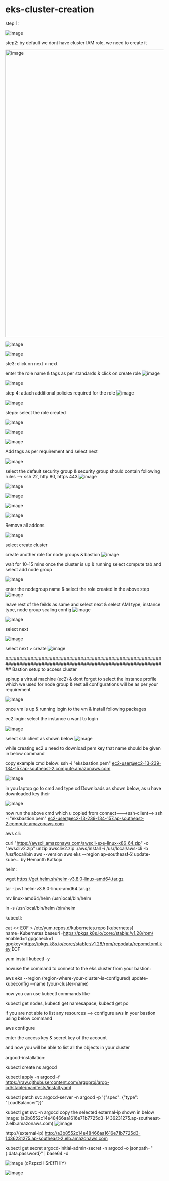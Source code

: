 # eks-cluster-creation

step 1:

![image](https://github.com/user-attachments/assets/98002a66-b47b-4cdb-b5ca-37cdf5c73c37)


step2:
by default we dont have cluster IAM role, we need to create it 

<img width="912" alt="image" src="https://github.com/user-attachments/assets/683895a6-2497-4fb4-9d33-9f65d2233a62">

![image](https://github.com/user-attachments/assets/1017f272-a8fc-49b6-831f-2959cbb07210)

![image](https://github.com/user-attachments/assets/17a3d1ac-1b89-4b68-b57f-a5303aa844a9)

ste3: click on next > next

enter the role name & tags as per standards & click on create role
![image](https://github.com/user-attachments/assets/d706d771-920c-4c6d-80fa-cc2914fcc545)

![image](https://github.com/user-attachments/assets/d295d09c-148c-4b8d-afe7-a6847ec675d3)

step 4: attach additional policies required for the role
![image](https://github.com/user-attachments/assets/594a3725-a722-49e1-adbb-adb26ae4b839)

![image](https://github.com/user-attachments/assets/b71abbee-f46d-40f4-8316-e4205263a092)

step5: select the role created

![image](https://github.com/user-attachments/assets/a8dd0b32-8c0a-4559-9199-d59b6542f4bc)

![image](https://github.com/user-attachments/assets/8b275a51-762d-4f06-a42c-9b3b3c1581b5)

![image](https://github.com/user-attachments/assets/7165b8b9-daab-482e-92b0-445c243cf162)


Add tags as per requirement and select next

![image](https://github.com/user-attachments/assets/6d677165-d244-4c7b-bb77-991c0ea59643)

select the default security group & security group should contain following rules --> ssh 22, http 80, https 443
![image](https://github.com/user-attachments/assets/8cd32f3b-df13-4c6b-ac32-f5769d630f2d)

![image](https://github.com/user-attachments/assets/337b86a5-ff0d-40a8-a88c-49e9b349a9ea)

![image](https://github.com/user-attachments/assets/514032c0-9173-4638-a5a5-bf863d7ec07c)

![image](https://github.com/user-attachments/assets/2d90c3cc-eb6b-453b-9f48-6e3563fb7e07)

![image](https://github.com/user-attachments/assets/498e07bc-15b1-4106-86e7-318a94e640d4)

Remove all addons

![image](https://github.com/user-attachments/assets/97c6d245-a96a-4afc-ad76-9ab99f6ba6bb)


select create cluster

create another role for node groups & bastion
![image](https://github.com/user-attachments/assets/7302a12c-57e0-4f3a-b0c6-fbf56e651b2b)


wait for 10-15 mins
once the cluster is up & running  select compute tab and select add node group

![image](https://github.com/user-attachments/assets/5606f7ce-ce69-4fc8-bfc4-4fba8b7377dd)

enter the nodegroup name & select the role created in the above step
![image](https://github.com/user-attachments/assets/9c965608-ae20-47d2-8cfa-f3a7ca0f0d66)

leave rest of the feilds as same and select next & select AMI type, instance type, node group scaling config
![image](https://github.com/user-attachments/assets/52dd28ba-5f4c-430e-9c43-80d17fa8bb7e)

![image](https://github.com/user-attachments/assets/f208bf27-4c5c-49fe-ac5c-bdd75a156c6b)

select next

![image](https://github.com/user-attachments/assets/896ac245-08bf-40bc-851e-43d6aaacf938)

select next > create
![image](https://github.com/user-attachments/assets/077fbb1c-5041-414e-be62-218af2991978)

##################################################################################################################
Bastion setup to access cluster

spinup a virtual machine (ec2) & dont forget to select the instance profile which we used for node group  & rest all configurations will be as per your requirement

![image](https://github.com/user-attachments/assets/6adb7913-5d68-487b-a533-e32d91fd14b0)

once vm is up & running  login to the vm & install following packages

ec2 login:
select the instance u want to login

![image](https://github.com/user-attachments/assets/190c9c57-9732-49ce-83d8-488d47573b6d)

select ssh client as shown below
![image](https://github.com/user-attachments/assets/92ffaa5c-8b68-48cb-ab2a-69c37bb0e88e)

while creating ec2 u need to download pem key that name should be given in below command

copy example cmd below: ssh -i "eksbastion.pem" ec2-user@ec2-13-239-134-157.ap-southeast-2.compute.amazonaws.com

![image](https://github.com/user-attachments/assets/37a249e3-3c3f-4411-b2ac-7146638dcd0a)

in you laptop
go to cmd and type cd Downloads as shown below, as u have downloaded key their

![image](https://github.com/user-attachments/assets/f889e62f-ddb3-43ed-8156-fc2ee46ead5f)

now run the above cmd which u copied from connect--->ssh-client-->
ssh -i "eksbastion.pem" ec2-user@ec2-13-239-134-157.ap-southeast-2.compute.amazonaws.com


aws cli:

curl "https://awscli.amazonaws.com/awscli-exe-linux-x86_64.zip" -o "awscliv2.zip"
unzip awscliv2.zip
./aws/install -i /usr/local/aws-cli -b /usr/local/bin
aws --version
aws eks --region ap-southeast-2 update-kube... by Hemanth Katkoju


helm:

wget https://get.helm.sh/helm-v3.8.0-linux-amd64.tar.gz
 
tar -zxvf helm-v3.8.0-linux-amd64.tar.gz
 
mv linux-amd64/helm /usr/local/bin/helm
 
ln -s /usr/local/bin/helm /bin/helm

kubectl:

cat << EOF > /etc/yum.repos.d/kubernetes.repo
[kubernetes]
name=Kubernetes
baseurl=https://pkgs.k8s.io/core:/stable:/v1.28/rpm/
enabled=1
gpgcheck=1
gpgkey=https://pkgs.k8s.io/core:/stable:/v1.28/rpm/repodata/repomd.xml.key
EOF

yum install kubectl -y

nowuse the command to connect to the eks cluster from your bastion:

aws eks --region (region-where-your-cluster-is-configured) update-kubeconfig --name (your-cluster-name)

now you can use kubectl commands like

kubectl get nodes, kubectl get namesapace, kubectl get po

if you are not able to list any resources --> configure aws in your bastion using below command

aws configure

enter the access key & secret key of the account

and now you will be able to list all the objects in your cluster  


argocd-installation:

kubectl create ns argocd

kubectl apply -n argocd -f https://raw.githubusercontent.com/argoproj/argo-cd/stable/manifests/install.yaml

kubectl patch svc argocd-server -n argocd -p '{"spec": {"type": "LoadBalancer"}}'

kubectl get svc -n argocd
copy the selected external-ip shown in below image: (a3b8552c14e48466aa1616e71b7725d3-1436231275.ap-southeast-2.elb.amazonaws.com)
![image](https://github.com/user-attachments/assets/059f73b0-d216-4f3e-809c-18a7c9b5d6ec)

http://(external-ip)
http://a3b8552c14e48466aa1616e71b7725d3-1436231275.ap-southeast-2.elb.amazonaws.com

 kubectl get secret argocd-initial-admin-secret -n argocd -o jsonpath="{.data.password}" | base64 -d

 ![image](https://github.com/user-attachments/assets/062b8fd5-d1da-47dc-9e00-120d9e987958)
(dPzpzcHiSrEfTHiY)

![image](https://github.com/user-attachments/assets/9d896091-96b9-4277-9f53-6fe04d9ff3b5)








